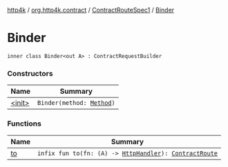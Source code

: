 [http4k](../../../index.md) / [org.http4k.contract](../../index.md) / [ContractRouteSpec1](../index.md) / [Binder](./index.md)

# Binder

`inner class Binder<out A> : ContractRequestBuilder`

### Constructors

| Name | Summary |
|---|---|
| [&lt;init&gt;](-init-.md) | `Binder(method: `[`Method`](../../../org.http4k.core/-method/index.md)`)` |

### Functions

| Name | Summary |
|---|---|
| [to](to.md) | `infix fun to(fn: (A) -> `[`HttpHandler`](../../../org.http4k.core/-http-handler.md)`): `[`ContractRoute`](../../-contract-route/index.md) |
